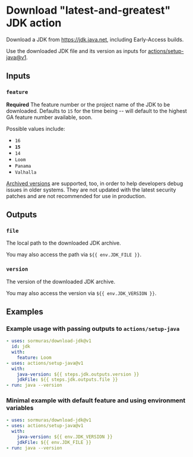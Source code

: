 # Download "latest-and-greatest" JDK action

Download a JDK from https://jdk.java.net, including Early-Access builds.

Use the downloaded JDK file and its version as inputs for [actions/setup-java@v1](https://github.com/actions/setup-java).

## Inputs

### `feature`

**Required** The feature number or the project name of the JDK to be downloaded.
Defaults to `15` for the time being -- will default to the highest GA feature number available, soon.

Possible values include:
- `16`
- **`15`**
- `14`
- `Loom`
- `Panama`
- `Valhalla`

[Archived versions](https://jdk.java.net/archive) are supported, too, in order to help developers debug issues in older systems.
They are not updated with the latest security patches and are not recommended for use in production.

## Outputs

### `file`

The local path to the downloaded JDK archive.

You may also access the path via `${{ env.JDK_FILE }}`.

### `version`

The version of the downloaded JDK archive.

You may also access the version via `${{ env.JDK_VERSION }}`.

## Examples

### Example usage with passing outputs to `actions/setup-java`

```yaml
- uses: sormuras/download-jdk@v1
  id: jdk
  with:
    feature: Loom
- uses: actions/setup-java@v1
  with:
    java-version: ${{ steps.jdk.outputs.version }}
    jdkFile: ${{ steps.jdk.outputs.file }}
- run: java --version
```

### Minimal example with default feature and using environment variables

```yaml
- uses: sormuras/download-jdk@v1
- uses: actions/setup-java@v1
  with:
    java-version: ${{ env.JDK_VERSION }}
    jdkFile: ${{ env.JDK_FILE }}
- run: java --version
```
